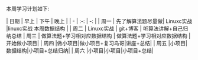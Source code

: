 本周学习计划如下:

|  日期 | 早上 | 下午 | 晚上 |
 | - | :-: | -: | 
| 周一 | 先了解算法题尽量做| Linuxc实战 |linuxc实战 本周数据结构 |
| 周二 | Linuxc实战 | git+博客 | 听算法讲解+自己归纳总结
| 周三 | 做算法题+学习相对应数据结构 | 做算法题+学习相对应数据结构 |开始做小项目|
| 周四 |做小项目|做小项目+复习鸟哥|讲座+总结|
| 周五 |小项目|数据结构|小项目+总结归纳|
| 周六 |小项目|小项目|小项目+总结|
